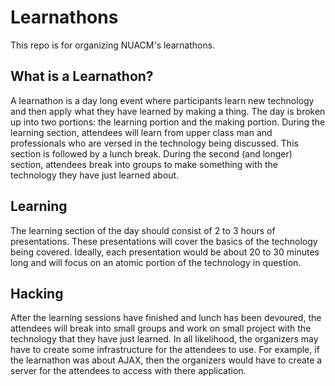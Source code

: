 # Learnathons

This repo is for organizing NUACM's learnathons.

## What is a Learnathon?

A learnathon is a day long event where participants learn new technology and then apply what they have learned by making a thing. The day is broken up into two portions: the learning portion and the making portion. During the learning section, attendees will learn from upper class man and professionals who are versed in the technology being discussed. This section is followed by a lunch break. During the second (and longer) section, attendees break into groups to make something with the technology they have just learned about.

## Learning
The learning section of the day should consist of 2 to 3 hours of presentations. These presentations will cover the basics of the technology being covered. Ideally, each presentation would be about 20 to 30 minutes long and will focus on an atomic portion of the technology in question.

## Hacking
After the learning sessions have finished and lunch has been devoured, the attendees will break into small groups and work on small project with the technology that they have just learned. In all likelihood, the organizers may have to create some infrastructure for the attendees to use. For example, if the learnathon was about AJAX, then the organizers would have to create a server for the attendees to access with there application.
